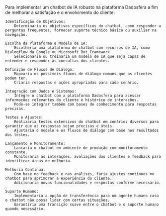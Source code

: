 Para implementar um chatbot de IA robusto na plataforma Dadosfera a fim de melhorar a satisfação e o envolvimento do cliente:

    Identificação de Objetivos:
        Determinaria os objetivos específicos do chatbot, como responder a perguntas frequentes, fornecer suporte técnico básico ou auxiliar na navegação.

    Escolha da Plataforma e Modelo de IA:
        Escolheria uma plataforma de chatbot com recursos de IA, como Dialogflow da Google ou Microsoft Bot Framework.
        Selecionaria ou treinaria um modelo de IA que seja capaz de entender e responder às consultas dos clientes.

    Definição de Fluxos de Diálogo:
        Mapearia os possíveis fluxos de diálogo comuns que os clientes podem ter.
        Criaria respostas e ações apropriadas para cada cenário.

    Integração com Dados e Sistemas:
        Integre o chatbot com a plataforma Dadosfera para acessar informações relevantes do cliente e histórico de interações.
        Pode-se integrar também com bases de conhecimento para respostas precisas.

    Testes e Ajustes:
        Realizaria testes extensivos do chatbot em cenários diversos para garantir que as respostas sejam precisas e úteis.
        Ajustaria o modelo e os fluxos de diálogo com base nos resultados dos testes.

    Lançamento e Monitoramento:
        Lançaria o chatbot em ambiente de produção com monitoramento constante.
        Monitoraria as interações, avaliações dos clientes e feedback para identificar áreas de melhoria.

    Melhoria Contínua:
        Com base no feedback e nas análises, faria ajustes contínuos no chatbot para aprimorar a experiência do cliente.
        Adicionaria novas funcionalidades e respostas conforme necessário.

    Suporte Humano:
        Implementaria a opção de transferência para um agente humano caso o chatbot não possa lidar com certas situações.
        Garantiria uma transição suave entre o chatbot e o suporte humano quando necessário.